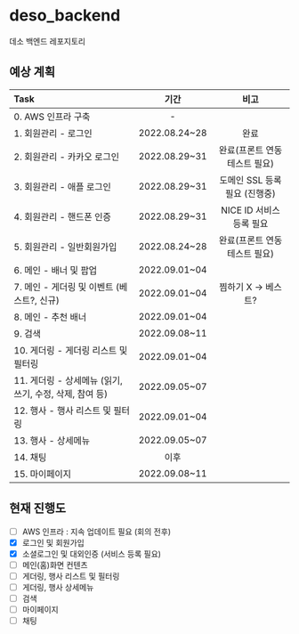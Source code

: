 # deso_backend

데소 백엔드 레포지토리



## 예상 계획

| Task                                                    |     기간      |             비고              |
| :------------------------------------------------------ | :-----------: | :---------------------------: |
| 0. AWS 인프라 구축                                      |       -       |                               |
| 1. 회원관리 - 로그인                                    | 2022.08.24~28 |             완료              |
| 2. 회원관리 - 카카오 로그인                             | 2022.08.29~31 | 완료(프론트 연동 테스트 필요) |
| 3. 회원관리 - 애플 로그인                               | 2022.08.29~31 | 도메인 SSL 등록 필요 (진행중) |
| 4. 회원관리 - 핸드폰 인증                               | 2022.08.29~31 |   NICE ID 서비스 등록 필요    |
| 5. 회원관리 - 일반회원가입                              | 2022.08.24~28 | 완료(프론트 연동 테스트 필요) |
| 6. 메인 - 배너 및 팝업                                  | 2022.09.01~04 |                               |
| 7. 메인 - 게더링 및 이벤트 (베스트?, 신규)              | 2022.09.01~04 |      찜하기 X -> 베스트?      |
| 8. 메인 - 추천 배너                                     | 2022.09.01~04 |                               |
| 9. 검색                                                 | 2022.09.08~11 |                               |
| 10. 게더링 - 게더링 리스트 및 필터링                    | 2022.09.01~04 |                               |
| 11. 게더링 - 상세메뉴 (읽기, 쓰기, 수정, 삭제, 참여 등) | 2022.09.05~07 |                               |
| 12. 행사 - 행사 리스트 및 필터링                        | 2022.09.01~04 |                               |
| 13. 행사 - 상세메뉴                                     | 2022.09.05~07 |                               |
| 14. 채팅                                                |     이후      |                               |
| 15. 마이페이지                                          | 2022.09.08~11 |                               |



## 현재 진행도

- [ ] AWS 인프라 : 지속 업데이트 필요  (회의 전후)
- [x] 로그인 및 회원가입
- [x] 소셜로그인 및 대외인증 (서비스 등록 필요)
- [ ] 메인(홈)화면 컨텐츠
- [ ] 게더링, 행사 리스트 및 필터링
- [ ] 게더링, 행사 상세메뉴
- [ ] 검색
- [ ] 마이페이지
- [ ] 채팅